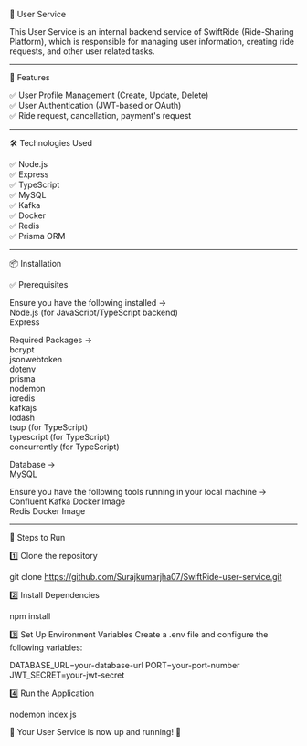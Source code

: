 👤 User Service

This User Service is an internal backend service of SwiftRide (Ride-Sharing Platform), which is responsible for managing user information, creating ride requests, and other user related tasks.

-----------------------------------------------------------------------------------------------------------------------------------------------

🚀 Features

✅ User Profile Management (Create, Update, Delete)  
✅ User Authentication (JWT-based or OAuth)  
✅ Ride request, cancellation, payment's request  

-----------------------------------------------------------------------------------------------------------------------------------------------

🛠 Technologies Used

✅ Node.js  
✅ Express  
✅ TypeScript  
✅ MySQL  
✅ Kafka  
✅ Docker  
✅ Redis  
✅ Prisma ORM  

-----------------------------------------------------------------------------------------------------------------------------------------------

📦 Installation

✅ Prerequisites

Ensure you have the following installed ->    
Node.js (for JavaScript/TypeScript backend)  
Express  

Required Packages ->  
bcrypt  
jsonwebtoken  
dotenv  
prisma  
nodemon  
ioredis  
kafkajs  
lodash  
tsup (for TypeScript)  
typescript (for TypeScript)  
concurrently (for TypeScript)  

Database ->  
MySQL 

Ensure you have the following tools running in your local machine ->  
Confluent Kafka Docker Image  
Redis Docker Image  

-----------------------------------------------------------------------------------------------------------------------------------------------

📌 Steps to Run

1️⃣ Clone the repository

git clone https://github.com/Surajkumarjha07/SwiftRide-user-service.git

2️⃣ Install Dependencies

npm install

3️⃣ Set Up Environment Variables
Create a .env file and configure the following variables:

DATABASE_URL=your-database-url
PORT=your-port-number
JWT_SECRET=your-jwt-secret

4️⃣ Run the Application

nodemon index.js

🚀 Your User Service is now up and running! 🎉

